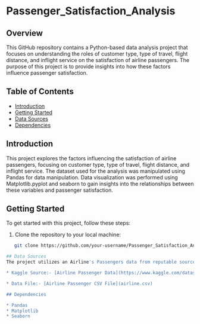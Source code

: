 # Passenger_Satisfaction_Analysis

## Overview

This GitHub repository contains a Python-based data analysis project that focuses on understanding the roles of customer type, type of travel, flight distance, and inflight service on the satisfaction of airline passengers. The purpose of this project is to provide insights into how these factors influence passenger satisfaction.

## Table of Contents
- [Introduction](#introduction)
- [Getting Started](#getting-started)
- [Data Sources](#data-sources)
- [Dependencies](#dependencies)

## Introduction

This project explores the factors influencing the satisfaction of airline passengers, focusing on customer type, type of travel, flight distance, and inflight service. The dataset used for the analysis was manipulated using Pandas for data manipulation. Data visualization was performed using Matplotlib.pyplot and seaborn to gain insights into the relationships between these variables and passenger satisfaction.

## Getting Started
To get started with this project, follow these steps:

1. Clone the repository to your local machine:

```bash
   git clone https://github.com/your-username/Passenger_Satisfaction_Analysis.git

## Data Sources
The project utilizes an Airline's Passengers data from reputable sources.

* Kaggle Source:- [Airline Passenger Data](https://www.kaggle.com/datasets/teejmahal20/airline-passenger-satisfaction?select=test.csv)

* Data File:- [Airline Passenger CSV File](airline.csv)

## Dependencies

* Pandas
* Matplotlib
* Seaborn






